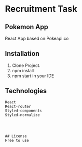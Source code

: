 # Recruitment Task
## Pokemon App

React App based on Pokeapi.co

## Installation

1. Clone Project.
2. npm install
3. npm start in your IDE
## Technologies

```
React
React-router
Styled-components
Styled-normalize




## License
Free to use
